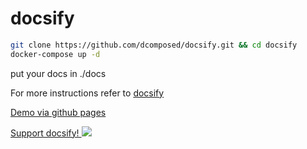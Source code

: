# docsify
```bash
git clone https://github.com/dcomposed/docsify.git && cd docsify
docker-compose up -d
```
put your docs in ./docs

For more instructions refer to [docsify](https://docsify.js.org/)

[Demo via github pages](https://dcomposed.github.io/docsify)


[Support docsify! ![](https://images.opencollective.com/proxy/images?src=https%3A%2F%2Fopencollective-production.s3-us-west-1.amazonaws.com%2F0494de30-0ed8-11e8-bedc-5dca82356013.png&height=35)](https://opencollective.com/docsify?referral=28480)
